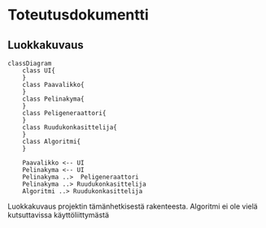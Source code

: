 # Toteutusdokumentti 

## Luokkakuvaus
```mermaid
classDiagram
    class UI{
    }
    class Paavalikko{
    }
    class Pelinakyma{
    }
    class Peligeneraattori{
    }
    class Ruudukonkasittelija{
    }
    class Algoritmi{
    }

    Paavalikko <-- UI
    Pelinakyma <-- UI
    Pelinakyma ..>  Peligeneraattori
    Pelinakyma ..> Ruudukonkasittelija
    Algoritmi ..> Ruudukonkasittelija
```
Luokkakuvaus projektin tämänhetkisestä rakenteesta. Algoritmi ei ole vielä kutsuttavissa käyttöliittymästä